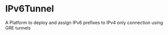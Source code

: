 # IPv6Tunnel

A Platform to deploy and assign IPv6 prefixes to IPv4 only connection using GRE tunnels
